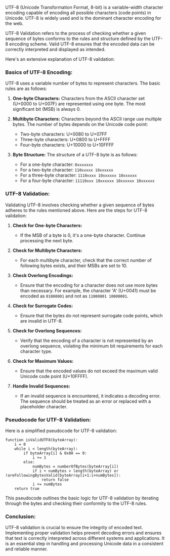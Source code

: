 UTF-8 (Unicode Transformation Format, 8-bit) is a variable-width character encoding capable of encoding all possible characters (code points) in Unicode. UTF-8 is widely used and is the dominant character encoding for the web.

UTF-8 Validation refers to the process of checking whether a given sequence of bytes conforms to the rules and structure defined by the UTF-8 encoding scheme. Valid UTF-8 ensures that the encoded data can be correctly interpreted and displayed as intended.

Here's an extensive explanation of UTF-8 validation:

### Basics of UTF-8 Encoding:

UTF-8 uses a variable number of bytes to represent characters. The basic rules are as follows:

1. **One-byte Characters:** Characters from the ASCII character set (U+0000 to U+007F) are represented using one byte. The most significant bit (MSB) is always 0.

2. **Multibyte Characters:** Characters beyond the ASCII range use multiple bytes. The number of bytes depends on the Unicode code point:

   - Two-byte characters: U+0080 to U+07FF
   - Three-byte characters: U+0800 to U+FFFF
   - Four-byte characters: U+10000 to U+10FFFF

3. **Byte Structure:** The structure of a UTF-8 byte is as follows:
   - For a one-byte character: `0xxxxxxx`
   - For a two-byte character: `110xxxxx 10xxxxxx`
   - For a three-byte character: `1110xxxx 10xxxxxx 10xxxxxx`
   - For a four-byte character: `11110xxx 10xxxxxx 10xxxxxx 10xxxxxx`

### UTF-8 Validation:

Validating UTF-8 involves checking whether a given sequence of bytes adheres to the rules mentioned above. Here are the steps for UTF-8 validation:

1. **Check for One-byte Characters:**
   - If the MSB of a byte is 0, it's a one-byte character. Continue processing the next byte.

2. **Check for Multibyte Characters:**
   - For each multibyte character, check that the correct number of following bytes exists, and their MSBs are set to 10.

3. **Check Overlong Encodings:**
   - Ensure that the encoding for a character does not use more bytes than necessary. For example, the character 'A' (U+0041) must be encoded as `01000001` and not as `11000001 10000001`.

4. **Check for Surrogate Codes:**
   - Ensure that the bytes do not represent surrogate code points, which are invalid in UTF-8.

5. **Check for Overlong Sequences:**
   - Verify that the encoding of a character is not represented by an overlong sequence, violating the minimum bit requirements for each character type.

6. **Check for Maximum Values:**
   - Ensure that the encoded values do not exceed the maximum valid Unicode code point (U+10FFFF).

7. **Handle Invalid Sequences:**
   - If an invalid sequence is encountered, it indicates a decoding error. The sequence should be treated as an error or replaced with a placeholder character.

### Pseudocode for UTF-8 Validation:

Here is a simplified pseudocode for UTF-8 validation:

```plaintext
function isValidUTF8(byteArray):
    i = 0
    while i < length(byteArray):
        if byteArray[i] & 0x80 == 0:
            i += 1
        else:
            numBytes = numberOfBytes(byteArray[i])
            if i + numBytes > length(byteArray) or !areFollowingBytesValid(byteArray[i+1:i+numBytes]):
                return false
            i += numBytes
    return true
```

This pseudocode outlines the basic logic for UTF-8 validation by iterating through the bytes and checking their conformity to the UTF-8 rules.

### Conclusion:

UTF-8 validation is crucial to ensure the integrity of encoded text. Implementing proper validation helps prevent decoding errors and ensures that text is correctly interpreted across different systems and applications. It is an essential step in handling and processing Unicode data in a consistent and reliable manner.